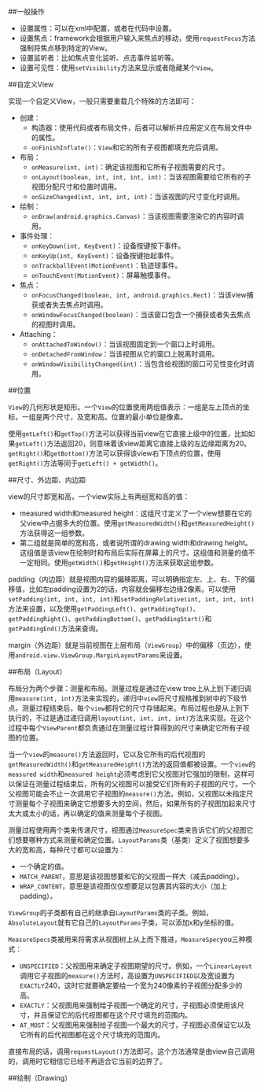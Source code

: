 ##一般操作

* 设置属性：可以在xml中配置，或者在代码中设置。
* 设置焦点：framework会根据用户输入来焦点的移动，使用`requestFocus`方法强制将焦点移到特定的View。
* 设置监听者：比如焦点变化监听、点击事件监听等。
* 设置可见性：使用`setVisibility`方法来显示或者隐藏某个`View`。

##自定义View

实现一个自定义View，一般只需要重载几个特殊的方法即可：

* 创建：
	* 构造器：使用代码或者布局文件，后者可以解析并应用定义在布局文件中的属性。
	* `onFinishInflate()`：`View`和它的所有子视图都填充完后调用。
* 布局：
	* `onMeasure(int, int)`：确定该视图和它所有子视图需要的尺寸。
	* `onLayout(boolean, int, int, int, int)`：当该视图需要给它所有的子视图分配尺寸和位置时调用。
	* `onSizeChanged(int, int, int, int)`：当该视图的尺寸变化时调用。
* 绘制：
	* `onDraw(android.graphics.Canvas)`：当该视图需要渲染它的内容时调用。
* 事件处理：
	* `onKeyDown(int, KeyEvent)`：设备按键按下事件。
	* `onKeyUp(int, KeyEvent)`：设备按键抬起事件。
	* `onTrackballEvent(MotionEvent)`：轨迹球事件。
	* `onTouchEvent(MotionEvent)`：屏幕触摸事件。
* 焦点：
	* `onFocusChanged(boolean, int, android.graphics.Rect)`：当该view捕获或者失去焦点时调用。
	* `onWindowFocusChanged(boolean)`：当该窗口包含一个捕获或者失去焦点的视图时调用。
* Attaching：
	* `onAttachedToWindow()`：当该视图固定到一个窗口上时调用。
	* `onDetachedFromWindow`：当该视图从它的窗口上脱离时调用。
	* `onWindowVisibilityChanged(int)`：当包含给视图的窗口可见性变化时调用。

##位置

`View`的几何形状是矩形。一个`View`的位置使用两组值表示：一组是左上顶点的坐标，一组是两个尺寸，及宽和高。位置的最小单位是像素。

使用`getLeft()`和`getTop()`方法可以获得当前view在它直接上级中的位置，比如如果`getLeft()`方法返回20，则意味着该view距离它直接上级的左边缘距离为20。`getRight()`和`getBottom()`方法可以获得该view右下顶点的位置，使用`getRight()`方法等同于`getLeft() + getWidth()`。

##尺寸、外边距、内边距

view的尺寸即宽和高，一个view实际上有两组宽和高的值：

* measured width和measured height：这组尺寸定义了一个view想要在它的父view中占据多大的位置。使用`getMeasuredWidth()`和`getMeasuredHeight()`方法获得这一组参数。
* 第二组就是简单的宽和高，或者说所谓的drawing width和drawing height。这组值是该view在绘制时和布局后实际在屏幕上的尺寸。这组值和测量的值不一定相同。使用`getWidth()`和`getHeight()`方法来获取这组参数。

padding（内边距）就是视图内容的偏移距离，可以明确指定左、上、右、下的偏移值，比如左padding设置为2的话，内容就会偏移左边缘2像素。可以使用`setPadding(int, int, int, int)`和`setPaddingRelative(int, int, int, int)`方法来设置，以及使用`getPaddingLeft()`、`getPaddingTop()`、`getPaddingRight()`、`getPaddingBottom()`、`getPaddingStart()`和`getPaddingEnd()`方法来查询。

margin（外边距）就是当前视图在上层布局（`ViewGroup`）中的偏移（页边），使用`android.view.ViewGroup.MarginLayoutParams`来设置。

##布局（Layout）

布局分为两个步骤：测量和布局。测量过程是通过在view tree上从上到下递归调用`measure(int, int)`方法来实现的，递归中`view`将尺寸规格推到树中的下级节点。测量过程结束后，每个`view`都将它的尺寸存储起来。布局过程也是从上到下执行的，不过是通过递归调用`layout(int, int, int, int)`方法来实现。在这个过程中每个`ViewParent`都负责通过在测量过程计算得到的尺寸来确定它所有子视图的位置。

当一个`view`的`measure()`方法返回时，它以及它所有的后代视图的`getMeasuredWidth()`和`getMeasuredHeight()`方法的返回值都被设置。一个`view`的`measured width`和`measured height`必须考虑到它父视图对它强加的限制，这样可以保证在测量过程结束后，所有的父视图可以接受它们所有的子视图的尺寸。一个父视图可能会不止一次调用它子视图的`measure()`方法，例如，父视图以未指定尺寸测量每个子视图来确定它想要多大的空间，然后，如果所有的子视图加起来尺寸太大或太小的话，再以确定的值来测量每个子视图。

测量过程使用两个类来传递尺寸，视图通过`MeasureSpec`类来告诉它们的父视图它们想要哪种方式来测量和确定位置。`LayoutParams`类（基类）定义了视图想要多大的宽和高，每种尺寸都可以设置为：

* 一个确定的值。
* `MATCH_PARENT`，意思是该视图想要和它的父视图一样大（减去padding）。
* `WRAP_CONTENT`，意思是该视图仅仅想要足以包裹其内容的大小（加上padding）。

`ViewGroup`的子类都有自己的继承自`LayoutParams`类的子类。例如，`AbsoluteLayout`就有它自己的`LayoutParams`子类，可以添加x和y坐标的值。

`MeasureSpecs`类被用来将需求从视图树上从上而下推进，`MeasureSpec`you三种模式：

* `UNSPECIFIED`：父视图用来确定子视图期望的尺寸。例如，一个`LinearLayout`调用它子视图的`measure()`方法时，高设置为`UNSPECIFIED`以及宽设置为`EXACTLY`240，这时它就要确定要给一个宽为240像素的子视图分配多少的高。
* `EXACTLY`：父视图用来强制给子视图一个确定的尺寸，子视图必须使用该尺寸，并且保证它的后代视图都在这个尺寸填充的范围内。
* `AT_MOST`：父视图用来强制给子视图一个最大的尺寸，子视图必须保证它以及它所有的后代视图都在这个尺寸填充的范围内。

直接布局的话，调用`requestLayout()`方法即可。这个方法通常是由view自己调用的，调用时它相信它已经不再适合它当前的边界了。

##绘制（Drawing）

